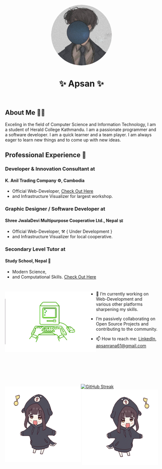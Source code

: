 <div id="me" align="center">
<img src="imgs/prfp.png" width="200" height="200" style="border-radius: 50%; border: 1px white solid;">
<h1 align="center">
   ✨ Apsan ✨
</h1>
</div>
<br>

<p align="justify">
<h2>
  About Me 🧑‍💻
</h2>
    Exceling in the field of Computer Science and Information Technology, I am a student of Herald College Kathmandu. I am a passionate programmer and a software developer. I am a quick learner and a team player. I am always eager to learn new things and to come up with new ideas.
</p>

<p align= "justify">
    
## Professional Experience 🏢

###  Developer & Innovation Consultant at
#### K. Anil Trading Company ⚙️, Cambodia
- Official Web-Developer, [Check Out Here](https://www.kaniltrading.com.kh)
- and Infrastructure Visualizer for largest workshop.


### Graphic Designer / Software Developer at
#### Shree JwalaDevi Multipurpose Cooperative Ltd., Nepal 🕉️
- Official Web-Developer, ⚒️ { Under Development }
- and Infrastructure Visualizer for local cooperative.


### Secondary Level Tutor at
#### Study School, Nepal 🏫
- Modern Science, 
- and Computational Skills. [Check Out Here](https://maps.app.goo.gl/zXP19NftPUCmeXe7A) 

</p>

# 
<img src="imgs/typing.gif" align="left" width="300" height="200">

<p size="20px">

- 🌱 I’m currently working on Web-Development and various other platforms sharpening my skills.

-  I’m passively collaborating on Open Source Projects and contributing to the community. 

</p>


- 📫 How to reach me: [LinkedIn](https://www.linkedin.com/in/apsan/), apsanrana61@gmail.com

<br><br><br>

#

<div style="display: flex; align-items: center;">
    <img src="imgs/chibi-dancing-right.gif" width="250" height="250" align="left">
    
   [![GitHub Streak](https://streak-stats.demolab.com/?user=Apsan1&theme=blueberry-duo)](https://git.io/streak-stats)
   <img src="imgs/chibi-dancing-left.gif" width="250" height="250" align="right">
</div>


